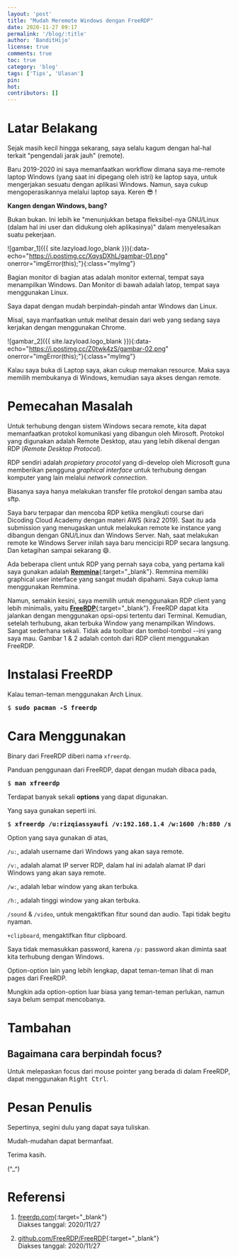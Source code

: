 ```yaml
---
layout: 'post'
title: "Mudah Meremote Windows dengan FreeRDP"
date: 2020-11-27 09:17
permalink: '/blog/:title'
author: 'BanditHijo'
license: true
comments: true
toc: true
category: 'blog'
tags: ['Tips', 'Ulasan']
pin:
hot:
contributors: []
---
```


# Latar Belakang

Sejak masih kecil hingga sekarang, saya selalu kagum dengan hal-hal terkait "pengendali jarak jauh" (remote).

Baru 2019-2020 ini saya memanfaatkan workflow dimana saya me-remote laptop Windows (yang saat ini dipegang oleh istri) ke laptop saya, untuk mengerjakan sesuatu dengan aplikasi Windows. Namun, saya cukup mengoperasikannya melalui laptop saya. Keren 😎 !

**Kangen dengan Windows, bang?**

Bukan bukan. Ini lebih ke "menunjukkan betapa fleksibel-nya GNU/Linux (dalam hal ini user dan didukung oleh aplikasinya)" dalam menyelesaikan suatu pekerjaan.

![gambar_1]({{ site.lazyload.logo_blank }}){:data-echo="https://i.postimg.cc/XqysDXhL/gambar-01.png" onerror="imgError(this);"}{:class="myImg"}

Bagian monitor di bagian atas adalah monitor external, tempat saya menampilkan Windows. Dan Monitor di bawah adalah latop, tempat saya menggunakan Linux.

Saya dapat dengan mudah berpindah-pindah antar Windows dan Linux.

Misal, saya manfaatkan untuk melihat desain dari web yang sedang saya kerjakan dengan menggunakan Chrome.

![gambar_2]({{ site.lazyload.logo_blank }}){:data-echo="https://i.postimg.cc/Z0twk4zS/gambar-02.png" onerror="imgError(this);"}{:class="myImg"}

Kalau saya buka di Laptop saya, akan cukup memakan resource. Maka saya memilih membukanya di Windows, kemudian saya akses dengan remote.

# Pemecahan Masalah

Untuk terhubung dengan sistem Windows secara remote, kita dapat memanfaatkan protokol komunikasi yang dibangun oleh Mirosoft. Protokol yang digunakan adalah Remote Desktop, atau yang lebih dikenal dengan RDP (*Remote Desktop Protocol*).

RDP sendiri adalah *propietary procotol* yang di-develop oleh Microsoft guna memberikan pengguna *graphical interface* untuk terhubung dengan komputer yang lain melalui *network connection*.

Biasanya saya hanya melakukan transfer file protokol dengan samba atau sftp.

Saya baru terpapar dan mencoba RDP ketika mengikuti course dari Dicoding Cloud Academy dengan materi AWS (kira2 2019). Saat itu ada submission yang menugaskan untuk melakukan remote ke instance yang dibangun dengan GNU/Linux dan Windows Server. Nah, saat melakukan remote ke Windows Server inilah saya baru mencicipi RDP secara langsung. Dan ketagihan sampai sekarang 😄.

Ada beberapa client untuk RDP yang pernah saya coba, yang pertama kali saya gunakan adalah [**Remmina**](https://remmina.org/){:target="_blank"}. Remmina memiliki graphical user interface yang sangat mudah dipahami. Saya cukup lama menggunakan Remmina.

Namun, semakin kesini, saya memilih untuk menggunakan RDP client yang lebih minimalis, yaitu [**FreeRDP**](https://www.freerdp.com/){:target="_blank"}. FreeRDP dapat kita jalankan dengan menggunakan opsi-opsi tertentu dari Terminal. Kemudian, setelah terhubung, akan terbuka Window yang menampilkan Windows. Sangat sederhana sekali. Tidak ada toolbar dan tombol-tombol --ini yang saya mau. Gambar 1 & 2 adalah contoh dari RDP client menggunakan FreeRDP.

# Instalasi FreeRDP

Kalau teman-teman menggunakan Arch Linux.

<pre>
$ <b>sudo pacman -S freerdp</b>
</pre>

# Cara Menggunakan

Binary dari FreeRDP diberi nama `xfreerdp`.

Panduan penggunaan dari FreeRDP, dapat dengan mudah dibaca pada,

<pre>
$ <b>man xfreerdp</b>
</pre>

Terdapat banyak sekali **options** yang dapat digunakan.

Yang saya gunakan seperti ini.

<pre>
$ <b>xfreerdp /u:rizqiassyaufi /v:192.168.1.4 /w:1600 /h:880 /sound /video +clipboard</b>
</pre>

Option yang saya gunakan di atas,

`/u:`, adalah username dari Windows yang akan saya remote.

`/v:`, adalah alamat IP server RDP, dalam hal ini adalah alamat IP dari Windows yang akan saya remote.

`/w:`, adalah lebar window yang akan terbuka.

`/h:`, adalah tinggi window yang akan terbuka.

`/sound` & `/video`, untuk mengaktifkan fitur sound dan audio. Tapi tidak begitu nyaman.

`+clipboard`, mengaktifkan fitur clipboard.

Saya tidak memasukkan password, karena `/p:` password akan diminta saat kita terhubung dengan Windows.

Option-option lain yang lebih lengkap, dapat teman-teman lihat di man pages dari FreeRDP.

Mungkin ada option-option luar biasa yang teman-teman perlukan, namun saya belum sempat mencobanya.

# Tambahan

## Bagaimana cara berpindah focus?

Untuk melepaskan focus dari mouse pointer yang berada di dalam FreeRDP, dapat menggunakan <kbd>Right Ctrl</kbd>.





# Pesan Penulis

Sepertinya, segini dulu yang dapat saya tuliskan.

Mudah-mudahan dapat bermanfaat.

Terima kasih.

(^_^)



# Referensi

1. [freerdp.com](https://www.freerdp.com){:target="_blank"}
<br>Diakses tanggal: 2020/11/27

2. [github.com/FreeRDP/FreeRDP](https://github.com/FreeRDP/FreeRDP){:target="_blank"}
<br>Diakses tanggal: 2020/11/27

